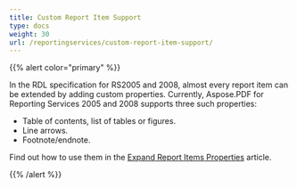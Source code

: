 ```yaml
---
title: Custom Report Item Support
type: docs
weight: 30
url: /reportingservices/custom-report-item-support/
---
```


{{% alert color="primary" %}}

In the RDL specification for RS2005 and 2008, almost every report item can be extended by adding custom properties. Currently, Aspose.PDF for Reporting Services 2005 and 2008 supports three such properties:

- Table of contents, list of tables or figures.
- Line arrows.
- Footnote/endnote.

Find out how to use them in the [Expand Report Items Properties](/pdf/reportingservices/expand-report-items-properties/) article. 

{{% /alert %}}
